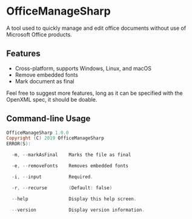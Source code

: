 # OfficeManageSharp

A tool used to quickly manage and edit office documents without use of Microsoft Office products.

## Features

* Cross-platform, supports Windows, Linux, and macOS
* Remove embedded fonts
* Mark document as final

Feel free to suggest more features, long as it can be specified with the OpenXML spec, it should be doable.

## Command-line Usage

```PowerShell
OfficeManageSharp 1.0.0
Copyright (C) 2019 OfficeManageSharp
ERROR(S):

  -m, --markAsFinal    Marks the file as final

  -e, --removeFonts    Removes embedded fonts

  -i, --input          Required.

  -r, --recurse        (Default: false)

  --help               Display this help screen.

  --version            Display version information.
  ```
